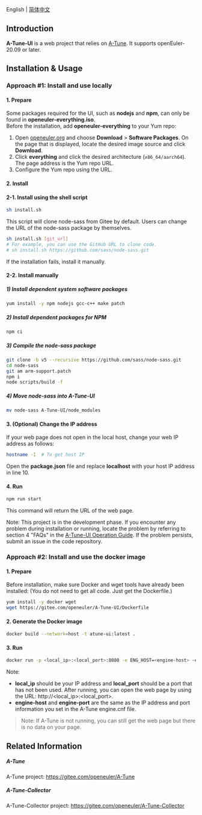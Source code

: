 English | [简体中文](./README.md)

## Introduction

**A-Tune-UI** is a web project that relies on [A-Tune](https://gitee.com/openeuler/A-Tune). It supports openEuler-20.09 or later.



## Installation & Usage

### Approach #1: Install and use locally

#### 1. Prepare

Some packages required for the UI, such as **nodejs** and **npm**, can only be found in **openeuler-everything.iso**.  
Before the installation, add **openeuler-everything** to your Yum repo:  

1. Open [openeuler.org](https://openeuler.org/en/) and choose **Download** > **Software Packages**. On the page that is displayed, locate the desired image source and click **Download**.   
2. Click **everything** and click the desired architecture (`x86_64/aarch64`). The page address is the Yum repo URL.  
3. Configure the Yum repo using the URL.  

#### 2. Install

#### 2-1. Install using the shell script

```bash
sh install.sh
```

This script will clone node-sass from Gitee by default. Users can change the URL of the node-sass package by themselves.
```bash
sh install.sh [git_url]
# For example, you can use the GitHub URL to clone code.
# sh install.sh https://github.com/sass/node-sass.git
```

If the installation fails, install it manually.


#### 2-2. Install manually

##### 1) Install dependent system software packages

```bash
yum install -y npm nodejs gcc-c++ make patch
```

##### 2) Install dependent packages for NPM

```bash
npm ci
```
##### 3) Compile the node-sass package

```bash
git clone -b v5 --recursive https://github.com/sass/node-sass.git
cd node-sass
git am arm-support.patch
npm i
node scripts/build -f
```

##### 4) Move node-sass into A-Tune-UI

```bash
mv node-sass A-Tune-UI/node_modules
```

#### 3. (Optional) Change the IP address

If your web page does not open in the local host, change your web IP address as follows:

```bash
hostname -I  # To get host IP
```
Open the **package.json** file and replace **localhost** with your host IP address in line 10.

#### 4. Run

```bash
npm run start
```
This command will return the URL of the web page.

Note: This project is in the development phase. If you encounter any problem during installation or running, locate the problem by referring to section 4 "FAQs" in the [A-Tune-UI Operation Guide](./Documentation/A-Tune-UI操作指南.md). If the problem persists, submit an issue in the code repository.

### Approach #2: Install and use the docker image

#### 1. Prepare

Before installation, make sure Docker and wget tools have already been installed: (You do not need to get all code. Just get the Dockerfile.)
```bash
yum install -y docker wget
wget https://gitee.com/openeuler/A-Tune-UI/Dockerfile
```

#### 2. Generate the Docker image

```bash
docker build --network=host -t atune-ui:latest .
```

#### 3. Run

```bash
docker run -p <local_ip>:<local_port>:8080 -e ENG_HOST=<engine-host> -e ENG_PORT=<engine-port> atune-ui
```

Note:
- **local_ip** should be your IP address and **local_port** should be a port that has not been used. After running, you can open the web page by using the URL: http://<local_ip>:<local_port>.
- **engine-host** and **engine-port** are the same as the IP address and port information you set in the A-Tune engine.cnf file.

> Note: If A-Tune is not running, you can still get the web page but there is no data on your page.


## Related Information

##### A-Tune
A-Tune project: https://gitee.com/openeuler/A-Tune

##### A-Tune-Collector
A-Tune-Collector project: https://gitee.com/openeuler/A-Tune-Collector